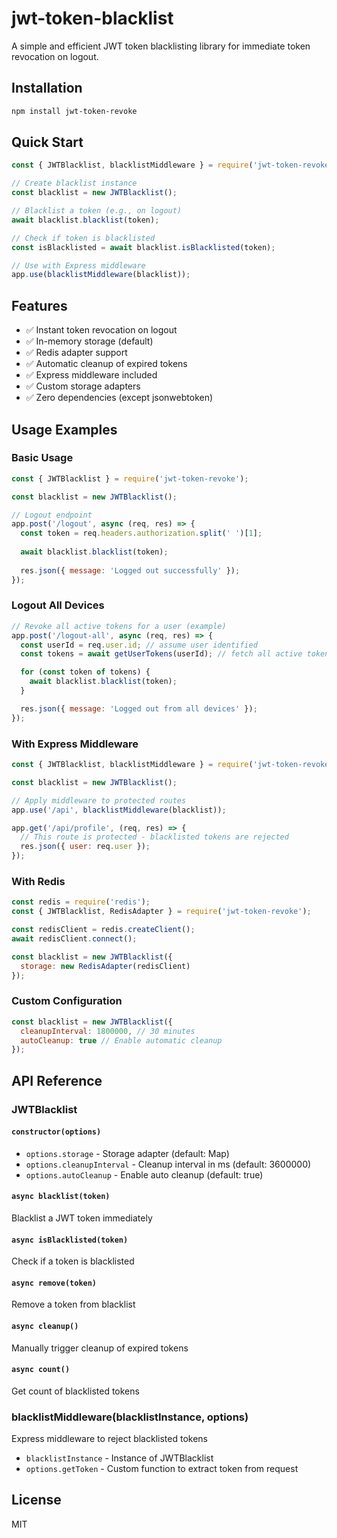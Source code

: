 # jwt-token-blacklist

A simple and efficient JWT token blacklisting library for immediate token revocation on logout.

## Installation

```bash
npm install jwt-token-revoke
```

## Quick Start

```javascript
const { JWTBlacklist, blacklistMiddleware } = require('jwt-token-revoke');

// Create blacklist instance
const blacklist = new JWTBlacklist();

// Blacklist a token (e.g., on logout)
await blacklist.blacklist(token);

// Check if token is blacklisted
const isBlacklisted = await blacklist.isBlacklisted(token);

// Use with Express middleware
app.use(blacklistMiddleware(blacklist));
```

## Features

- ✅ Instant token revocation on logout
- ✅ In-memory storage (default)
- ✅ Redis adapter support
- ✅ Automatic cleanup of expired tokens
- ✅ Express middleware included
- ✅ Custom storage adapters
- ✅ Zero dependencies (except jsonwebtoken)

## Usage Examples

### Basic Usage

```javascript
const { JWTBlacklist } = require('jwt-token-revoke');

const blacklist = new JWTBlacklist();

// Logout endpoint
app.post('/logout', async (req, res) => {
  const token = req.headers.authorization.split(' ')[1];
  
  await blacklist.blacklist(token);
  
  res.json({ message: 'Logged out successfully' });
});
```

### Logout All Devices

```javascript
// Revoke all active tokens for a user (example)
app.post('/logout-all', async (req, res) => {
  const userId = req.user.id; // assume user identified
  const tokens = await getUserTokens(userId); // fetch all active tokens for user

  for (const token of tokens) {
    await blacklist.blacklist(token);
  }

  res.json({ message: 'Logged out from all devices' });
});
```

### With Express Middleware

```javascript
const { JWTBlacklist, blacklistMiddleware } = require('jwt-token-revoke');

const blacklist = new JWTBlacklist();

// Apply middleware to protected routes
app.use('/api', blacklistMiddleware(blacklist));

app.get('/api/profile', (req, res) => {
  // This route is protected - blacklisted tokens are rejected
  res.json({ user: req.user });
});
```

### With Redis

```javascript
const redis = require('redis');
const { JWTBlacklist, RedisAdapter } = require('jwt-token-revoke');

const redisClient = redis.createClient();
await redisClient.connect();

const blacklist = new JWTBlacklist({
  storage: new RedisAdapter(redisClient)
});
```

### Custom Configuration

```javascript
const blacklist = new JWTBlacklist({
  cleanupInterval: 1800000, // 30 minutes
  autoCleanup: true // Enable automatic cleanup
});
```

## API Reference

### JWTBlacklist

#### `constructor(options)`
- `options.storage` - Storage adapter (default: Map)
- `options.cleanupInterval` - Cleanup interval in ms (default: 3600000)
- `options.autoCleanup` - Enable auto cleanup (default: true)

#### `async blacklist(token)`
Blacklist a JWT token immediately

#### `async isBlacklisted(token)`
Check if a token is blacklisted

#### `async remove(token)`
Remove a token from blacklist

#### `async cleanup()`
Manually trigger cleanup of expired tokens

#### `async count()`
Get count of blacklisted tokens

### blacklistMiddleware(blacklistInstance, options)

Express middleware to reject blacklisted tokens

- `blacklistInstance` - Instance of JWTBlacklist
- `options.getToken` - Custom function to extract token from request

## License

MIT
